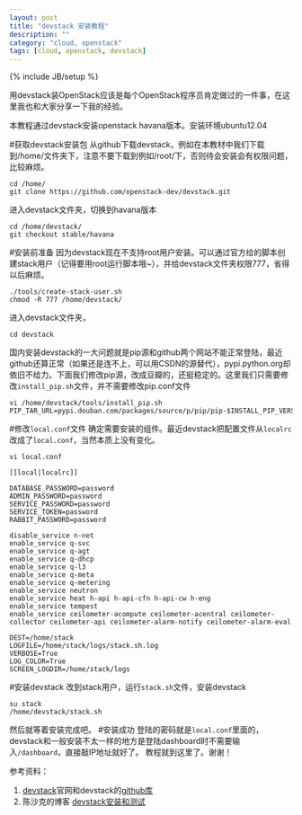```yaml
---
layout: post
title: "devstack 安装教程"
description: ""
category: "cloud, openstack"
tags: [cloud, openstack, devstack]
---
```

{% include JB/setup %}

用devstack装OpenStack应该是每个OpenStack程序员肯定做过的一件事，在这里我也和大家分享一下我的经验。

本教程通过devstack安装openstack havana版本。安装环境ubuntu12.04

#获取devstack安装包
从github下载devstack，例如在本教材中我们下载到/home/文件夹下，注意不要下载到例如/root/下，否则待会安装会有权限问题，比较麻烦。

	cd /home/
	git clone https://github.com/openstack-dev/devstack.git

进入devstack文件夹，切换到havana版本

	cd /home/devstack/
	git checkout stable/havana

#安装前准备
因为devstack现在不支持root用户安装。可以通过官方给的脚本创建stack用户（记得要用root运行脚本哦~），并给devstack文件夹权限777，省得以后麻烦。

	./tools/create-stack-user.sh
	chmod -R 777 /home/devstack/

进入devstack文件夹，

	cd devstack

国内安装devstack的一大问题就是pip源和github两个网站不能正常登陆，最近github还算正常（如果还是连不上，可以用CSDN的源替代），pypi.python.org却依旧不给力。下面我们修改pip源，改成豆瓣的，还挺稳定的。这里我们只需要修改`install_pip.sh`文件，并不需要修改pip.conf文件

	vi /home/devstack/tools/install_pip.sh
	PIP_TAR_URL=pypi.douban.com/packages/source/p/pip/pip-$INSTALL_PIP_VERSION.tar.gz

#修改`local.conf`文件
确定需要安装的组件。最近devstack把配置文件从`localrc`改成了`local.conf`，当然本质上没有变化。

	vi local.conf
	
	[[local|localrc]]

	DATABASE_PASSWORD=password
	ADMIN_PASSWORD=password
	SERVICE_PASSWORD=password
	SERVICE_TOKEN=password
	RABBIT_PASSWORD=password

	disable_service n-net
	enable_service q-svc
	enable_service q-agt
	enable_service q-dhcp
	enable_service q-l3
	enable_service q-meta
	enable_service q-metering
	enable_service neutron
	enable_service heat h-api h-api-cfn h-api-cw h-eng
	enable_service tempest
	enable_service ceilometer-acompute ceilometer-acentral ceilometer-collector ceilometer-api ceilometer-alarm-notify ceilometer-alarm-eval

	DEST=/home/stack
	LOGFILE=/home/stack/logs/stack.sh.log
	VERBOSE=True
	LOG_COLOR=True
	SCREEN_LOGDIR=/home/stack/logs

#安装devstack
改到stack用户，运行`stack.sh`文件，安装devstack

	su stack
	/home/devstack/stack.sh

然后就等着安装完成吧。
#安装成功
登陆的密码就是`local.conf`里面的，devstack和一般安装不太一样的地方是登陆dashboard时不需要输入`/dashboard`，直接敲IP地址就好了。
教程就到这里了。谢谢！

参考资料：
1. [devstack](http://devstack.org/)官网和devstack的[github库](https://github.com/openstack-dev/devstack)
2. 陈沙克的博客 [devstack安装和测试](http://www.chenshake.com/devstack-installation-and-testing/)